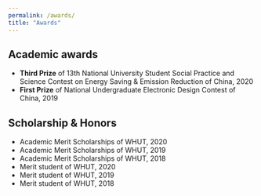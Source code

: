 ```yaml
---
permalink: /awards/
title: "Awards"
---
```


## Academic awards

- **Third Prize** of 13th National University Student Social Practice and Science Contest on Energy Saving & Emission Reduction of China, 2020<a href="{{ post.link }}"><i class="http://www.jienengjianpai.org/Article.asp?ID=219" aria-hidden="true"></i></a>
- **First Prize** of National Undergraduate Electronic Design Contest of China, 2019

## Scholarship & Honors

- Academic Merit Scholarships of WHUT, 2020
- Academic Merit Scholarships of WHUT, 2019
- Academic Merit Scholarships of WHUT, 2018
- Merit student of WHUT, 2020
- Merit student of WHUT, 2019
- Merit student of WHUT, 2018